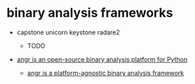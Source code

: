 # binary analysis frameworks

+ capstone unicorn keystone radare2
    + TODO

+ [angr is an open-source binary analysis platform for Python](angr.io)
    + [angr is a platform-agnostic binary analysis framework](https://github.com/angr/angr)
